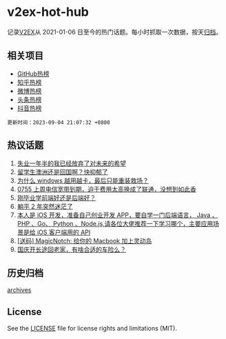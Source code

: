 # v2ex-hot-hub

 记录[V2EX](https://www.v2ex.com/)从 2021-01-06 日至今的热门话题。每小时抓取一次数据，按天[归档](archives)。
 
 ## 相关项目

- [GitHub热榜](https://github.com/it985/github-hot-hub)
- [知乎热榜](https://github.com/it985/zhihu-hot-hub)
- [微博热榜](https://github.com/it985/weibo-hot-hub)
- [头条热榜](https://github.com/it985/toutiao-hot-hub)
- [抖音热榜](https://github.com/it985/douyin-hot-hub)


 `更新时间：2023-09-04 21:07:32 +0800`

## 热议话题

1. [失业一年半的我已经放弃了对未来的希望](https://www.v2ex.com/t/970625)
1. [留学生澳洲还是回国啊？快抑郁了](https://www.v2ex.com/t/970634)
1. [为什么 windows 越用越卡，最后只能重装救场？](https://www.v2ex.com/t/970626)
1. [0755 上周电信宽带到期，迫于费用太高换成了联通，没想到如此香](https://www.v2ex.com/t/970652)
1. [刚毕业学前端好还是后端好？](https://www.v2ex.com/t/970694)
1. [躺平 2 年突然迷茫了](https://www.v2ex.com/t/970742)
1. [本人是 iOS 开发，准备自己创业开发 APP，要自学一门后端语言， Java 、 PHP 、Go、 Python 、Node.js,请各位大佬推荐一下学习哪个，主要应用场景是给 iOS 客户端用的 API](https://www.v2ex.com/t/970816)
1. [[送码] MagicNotch: 给你的 Macbook 加上灵动岛](https://www.v2ex.com/t/970655)
1. [国庆开长途回老家，有啥合适的车险么？](https://www.v2ex.com/t/970791)

## 历史归档

[archives](archives)

## License

See the [LICENSE](LICENSE) file for license rights and limitations (MIT).

